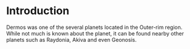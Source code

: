 # Introduction
Dermos was one of the several planets located in the Outer-rim region.
While not much is known about the planet, it can be found nearby other planets such as Raydonia, Akiva and even Geonosis.